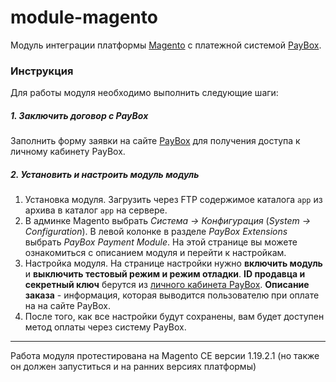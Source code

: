 # module-magento

Модуль интеграции платформы [Magento](http://magento.com/) с платежной системой [PayBox](https://paybox.money).

### Инструкция

Для работы модуля необходимо выполнить следующие шаги:

##### 1. Заключить договор с PayBox

Заполнить форму заявки на сайте [PayBox](https://paybox.money) для получения доступа к личному кабинету PayBox.

##### 2. Установить и настроить модуль модуль

1. Установка модуля. Загрузить через FTP содержимое каталога `app` из архива в каталог `app` на сервере.
2. В админке Magento выбрать *Система &rarr; Конфигурация* (*System &rarr; Configuration*). В левой колонке в разделе *PayBox Extensions* выбрать *PayBox Payment Module*. На этой странице вы можете ознакомиться с описанием модуля и перейти к настройкам.
3. Настройка модуля. На странице настройки нужно **включить модуль** и **выключить тестовый режим и режим отладки**. **ID продавца и секретный ключ** берутся из [личного кабинета PayBox](https://my.paybox.money). **Описание заказа** - информация, которая выводится пользователю при оплате на на сайте PayBox.
4. После того, как все настройки будут сохранены, вам будет доступен метод оплаты через систему PayBox.

---

Работа модуля протестирована на Magento CE версии 1.19.2.1 (но также он должен запуститься и на ранних версиях платформы)
